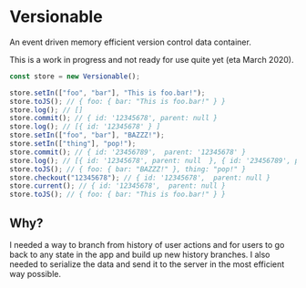 # Versionable

An event driven memory efficient version control data container.

This is a work in progress and not ready for use quite yet (eta March 2020).

```ts
const store = new Versionable();

store.setIn(["foo", "bar"], "This is foo.bar!");
store.toJS(); // { foo: { bar: "This is foo.bar!" } }
store.log(); // []
store.commit(); // { id: '12345678', parent: null }
store.log(); // [{ id: '12345678' } ]
store.setIn(["foo", "bar"], "BAZZZ!");
store.setIn(["thing"], "pop!");
store.commit(); // { id: '23456789',  parent: '12345678' }
store.log(); // [{ id: '12345678', parent: null  }, { id: '23456789', parent: '12345678'  }]
store.toJS(); // { foo: { bar: "BAZZZ!" }, thing: "pop!" }
store.checkout("12345678"); // { id: '12345678',  parent: null }
store.current(); // { id: '12345678',  parent: null }
store.toJS(); // { foo: { bar: "This is foo.bar!" } }
```

## Why?

I needed a way to branch from history of user actions and for users to go back to any state in the app and build up new history branches. I also needed to serialize the data and send it to the server in the most efficient way possible.
